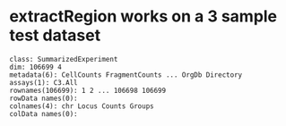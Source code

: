 # extractRegion works on a 3 sample test dataset

    class: SummarizedExperiment 
    dim: 106699 4 
    metadata(6): CellCounts FragmentCounts ... OrgDb Directory
    assays(1): C3.All
    rownames(106699): 1 2 ... 106698 106699
    rowData names(0):
    colnames(4): chr Locus Counts Groups
    colData names(0):

